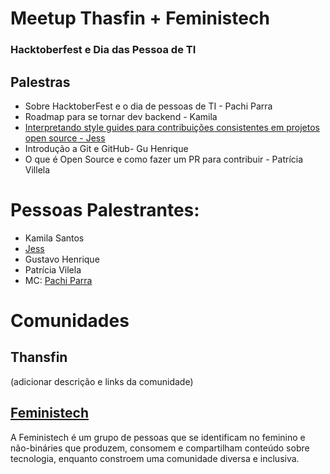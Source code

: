 # Meetup Thasfin + Feministech 
### Hacktoberfest e Dia das Pessoa de TI

## Palestras
- Sobre HacktoberFest e o dia de pessoas de TI - Pachi Parra
- Roadmap para se tornar dev backend - Kamila
- [Interpretando style guides para contribuições consistentes em projetos open source - Jess](https://drive.google.com/file/d/1UFRbsEuaZGk4KOTO6zzYedE9lEAlFzAz/view?usp=sharing)
- Introdução a Git e GitHub- Gu Henrique
- O que é Open Source e como fazer um PR para contribuir - Patrícia Villela

# Pessoas Palestrantes:
- Kamila Santos 
- [Jess](https://twitter.com/jessilyneh) 
- Gustavo Henrique 
- Patrícia Vilela 
- MC: [Pachi Parra ](https://twitter.com/pachicodes)

# Comunidades
## Thansfin
(adicionar descrição e links da comunidade)

## [Feministech](https://feministech.github.io/)
A Feministech é um grupo de pessoas que se identificam no feminino e não-bináries que produzem, consomem e compartilham conteúdo sobre tecnologia, enquanto constroem uma comunidade diversa e inclusiva.
